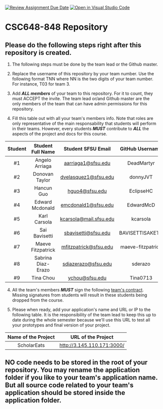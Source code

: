 [![Review Assignment Due Date](https://classroom.github.com/assets/deadline-readme-button-24ddc0f5d75046c5622901739e7c5dd533143b0c8e959d652212380cedb1ea36.svg)](https://classroom.github.com/a/z9p3Qb2p)
[![Open in Visual Studio Code](https://classroom.github.com/assets/open-in-vscode-718a45dd9cf7e7f842a935f5ebbe5719a5e09af4491e668f4dbf3b35d5cca122.svg)](https://classroom.github.com/online_ide?assignment_repo_id=15233135&assignment_repo_type=AssignmentRepo)
# CSC648-848 Repository

## Please do the following steps right after this repository is created.

1. The following steps must be done by the team lead or the Github master. 

2. Replace the username of this repository by your team number. Use the following format TNN where NN is the two digits of your team number. For instance, T03 for team 3. 

2. Add ***ALL members*** of your team to this repository. For it to count, they must ACCEPT the invite. The team lead or/and Github master are the only members of the team that can have admin permissions for this repository. 

3. Fill this table out with all your team's members info. Note that roles are only representative of the main responsability that students will perform in their teams. However, every students ***MUST*** contribute to ***ALL*** the aspects of the project and docs for this course. 


| Student      | Student Full Name    |Student SFSU Email    | GitHub Username |  Discord Username  |           Role           |
|    :---:     |   :---:              |       :---:          |     :---:       |        :---:       |          :---:           | 
|      #1      |    Angelo Arriaga    |aarriaga1@sfsu.edu    |   DeadMartyr    |     DeadMartyr     |       Team-lead          |
|      #2      |    Donovan Taylor    |dvelasquez1@sfsu.edu  |   donnyJVT      |    dognovan        |       Frontend-lead      |
|      #3      |    Hancun Guo        |hguo4@sfsu.edu        |    EclipseHC    |   eclipse9876      |       Frontend           |
|      #4      |    Edward Mcdonald   |emcdonald1@sfsu.edu   |  EdwardMcD      |   moosegbt         |       Backend-lead       |
|      #5      |    Karl Carsola      |kcarsola@mail.sfsu.edu|    kcarsola     | kinqmax            |       Backend            |
|      #6      |    Sai Bavisetti     |sbavisetti@sfsu.edu   | BAVISETTISAKETH |    skyper_007      |       Database           |
|      #7      |    Maeve Fitzpatrick |mfitzpatrick@sfsu.edu |maeve-fitzpatrick|  maevefitzpatrick  |       Docs-editor        |
|      #8      |    Sabrina Diaz-Erazo|sdiazerazo@sfsu.edu   |    sderazo      |  sabreenz          |       GitHub Master      |
|      #9      |    Tina Chou         |ychou@sfsu.edu        |    Tina0713     |  yuting2002        |       Frontend           |

4. All the team's members ***MUST*** sign the following [team's contract](https://forms.gle/dxATAsa9isXKbcBn7). Missing signatures from students will result in these students being dropped from the course. 

4. Please when ready, add your application's name and URL or IP to the following table. It is the responsibility of the team lead to keep this up to date during the whole semester because we'll use this URL to test all your prototypes and final version of your project. 

|             Name of the Project               |                            URL of the Project                          | 
|                    :---:                      |                                 :---:                                  |
|   ScholarEats  |              http://3.145.110.171:3000/       |                                                        
 

## NO code needs to be stored in the root of your repository. You may rename the application folder if you like to your team's application name. But all source code related to your team's application should be stored inside the application folder.
